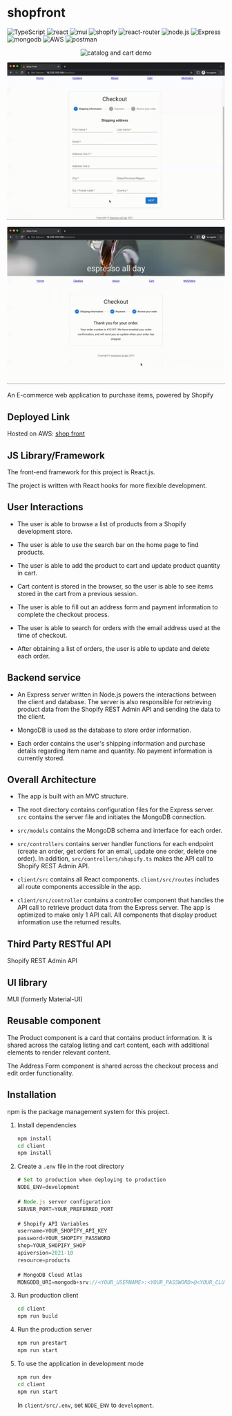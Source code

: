# shopfront

![TypeScript](https://img.shields.io/badge/TypeScript-007ACC?style=for-the-badge&logo=typescript&logoColor=white)
![react](https://img.shields.io/badge/React-20232A?style=for-the-badge&logo=react&logoColor=61DAFB)
![mui](https://img.shields.io/badge/Material--UI-0081CB?style=for-the-badge&logo=material-ui&logoColor=white)
![shopify](https://img.shields.io/badge/shopify-8DB543?style=for-the-badge&logo=Shopify&logoColor=white)
![react-router](https://img.shields.io/badge/React_Router-CA4245?style=for-the-badge&logo=react-router&logoColor=white)
![node.js](https://img.shields.io/badge/Node.js-20232A?style=for-the-badge&logo=nodedotjs&logoColor=green)
![Express](https://img.shields.io/badge/-Express-20232A?style=for-the-badge&logo=express&logoColor=yellow)
![mongodb](https://img.shields.io/badge/MongoDB-4EA94B?style=for-the-badge&logo=mongodb&logoColor=white)
![AWS](https://img.shields.io/badge/Amazon_AWS-FF9900?style=for-the-badge&logo=amazonaws&logoColor=white)
![postman](https://img.shields.io/badge/Postman-FF6C37?style=for-the-badge&logo=Postman&logoColor=white)

<p
  align="center">
  <img
    alt="catalog and cart demo" src="client/demo/1_catalog_and_cart.gif">
</p>

<p
  align="center">
  <img
    alt="checkout demo" src="client/demo/2_checkout.gif">
</p>

<p
  align="center">
  <img
    alt="order management demo" src="client/demo/3_order_management.gif">
</p>

An E-commerce web application to purchase items, powered by Shopify

## Deployed Link

Hosted on AWS: [shop front](http://18.220.110.158/)

## JS Library/Framework

The front-end framework for this project is React.js.

The project is written with React hooks for more flexible development.

## User Interactions

- The user is able to browse a list of products from a Shopify development store.

- The user is able to use the search bar on the home page to find products.

- The user is able to add the product to cart and update product quantity in cart.

- Cart content is stored in the browser, so the user is able to see items stored in the cart from a previous session.

- The user is able to fill out an address form and payment information to complete the checkout process.

- The user is able to search for orders with the email address used at the time of checkout.

- After obtaining a list of orders, the user is able to update and delete each order.

## Backend service

- An Express server written in Node.js powers the interactions between the client and database. The server is also responsible for retrieving product data from the Shopify REST Admin API and sending the data to the client.

- MongoDB is used as the database to store order information.

- Each order contains the user's shipping information and purchase details regarding item name and quantity. No payment information is currently stored.

## Overall Architecture

- The app is built with an MVC structure.

- The root directory contains configuration files for the Express server. `src` contains the server file and initiates the MongoDB connection.

- `src/models` contains the MongoDB schema and interface for each order.

- `src/controllers` contains server handler functions for each endpoint (create an order, get orders for an email, update one order, delete one order). In addition, `src/controllers/shopify.ts` makes the API call to Shopify REST Admin API.

- `client/src` contains all React components. `client/src/routes` includes all route components accessible in the app.

- `client/src/controller` contains a controller component that handles the API call to retrieve product data from the Express server. The app is optimized to make only 1 API call. All components that display product information use the returned results.

## Third Party RESTful API

Shopify REST Admin API

## UI library

MUI (formerly Material-UI)

## Reusable component

The Product component is a card that contains product information. It is shared across the catalog listing and cart content, each with additional elements to render relevant content.

The Address Form component is shared across the checkout process and edit order functionality.

## Installation

npm is the package management system for this project.

1. Install dependencies

   ```sh
   npm install
   cd client
   npm install
   ```

2. Create a `.env` file in the root directory

   ```js
   # Set to production when deploying to production
   NODE_ENV=development

   # Node.js server configuration
   SERVER_PORT=YOUR_PREFERRED_PORT

   # Shopify API Variables
   username=YOUR_SHOPIFY_API_KEY
   password=YOUR_SHOPIFY_PASSWORD
   shop=YOUR_SHOPIFY_SHOP
   apiversion=2021-10
   resource=products

   # MongoDB Cloud Atlas
   MONGODB_URI=mongodb+srv://<YOUR_USERNAME>:<YOUR_PASSWORD>@<YOUR_CLUSTER>.ytgwd.mongodb.net/<YOUR_DATABASE>?retryWrites=true&w=majority
   ```

3. Run production client

   ```sh
   cd client
   npm run build
   ```

4. Run the production server

   ```sh
   npm run prestart
   npm run start
   ```

5. To use the application in development mode

   ```sh
   npm run dev
   cd client
   npm run start
   ```

   In `client/src/.env`, set `NODE_ENV` to `development`.
